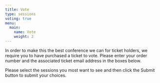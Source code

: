 ```yaml
---
title: Vote
type: sessions
voting: true
menu:
  main:
    name: Vote
    weight: 2
---
```

In order to make this the best conference we can for ticket holders, we require you to have purchased a ticket to vote. Please enter your order number and the associated ticket email address in the boxes below.

Please select the sessions you most want to see and then click the Submit button to submit your choices.

